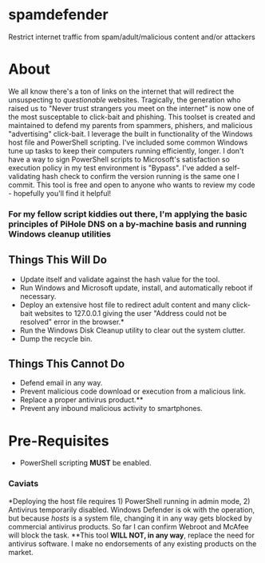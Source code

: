 # spamdefender
Restrict internet traffic from spam/adult/malicious content and/or attackers

# About

We all know there's a ton of links on the internet that will redirect the unsuspecting to <i>questionable</i> websites. Tragically, the generation who raised us to "Never trust strangers you meet on the internet" is now one of the most susceptable to click-bait and phishing. This toolset is created and maintained to defend my parents from spammers, phishers, and malicious "advertising" click-bait. I leverage the built in functionality of the Windows host file and PowerShell scripting. I've included some common Windows tune up tasks to keep their computers running efficiently, longer. I don't have a way to sign PowerShell scripts to Microsoft's satisfaction so execution policy in my test environment is "Bypass". I've added a self-validating hash check to confirm the version running is the same one I commit. This tool is free and open to anyone who wants to review my code - hopefully you'll find it helpful!

<h3>For my fellow script kiddies out there, I'm applying the basic principles of PiHole DNS on a by-machine basis and running Windows cleanup utilities</h3>

<h2>Things This Will Do</h2>
<ul>
<li>Update itself and validate against the hash value for the tool.</li>
<li>Run Windows and Microsoft update, install, and automatically reboot if necessary.</li>
<li>Deploy an extensive host file to redirect adult content and many click-bait websites to 127.0.0.1 giving the user "Address could not be resolved" error in the browser.*</li>
<li>Run the Windows Disk Cleanup utility to clear out the system clutter.</li>
<li>Dump the recycle bin.</li>
</ul>

<h2>Things This Cannot Do</h2>
<ul>
<li>Defend email in any way.</li>
<li>Prevent malicious code download or execution from a malicious link.</li>
<li>Replace a proper antivirus product.**</li>
<li>Prevent any inbound malicious activity to smartphones.</li>
</ul>

<h1>Pre-Requisites</h1>
<ul>
<li>PowerShell scripting <strong>MUST</strong> be enabled.</li>
</ul>

<h3>Caviats</h3>
*Deploying the host file requires 1) PowerShell running in admin mode, 2) Antivirus temporarily disabled. Windows Defender is ok with the operation, but because <i>hosts</i> is a system file, changing it in any way gets blocked by commercial antivirus products. So far I can confirm Webroot and McAfee will block the task.
**This tool <strong>WILL NOT, in any way</strong>, replace the need for antivirus software. I make no endorsements of any existing products on the market.

